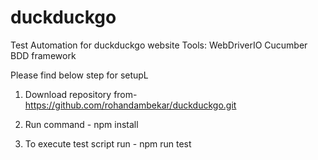 # duckduckgo
Test Automation for duckduckgo website
Tools:
WebDriverIO
Cucumber BDD framework

Please find below step for setupL
1. Download repository from- https://github.com/rohandambekar/duckduckgo.git

2. Run command - npm install

3. To execute test script run - npm run test
